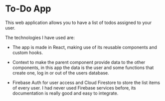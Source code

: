 # To-Do App

This web application allows you to have a list of todos assigned to your user.

The technologies I have used are:

- The app is made in React, making use of its reusable components and custom hooks.

- Context to make the parent component provide data to the other components, in this app the data is the user and some functions that create one, log in or out of the users database.

- Firebase Auth for user access and Cloud Firestore to store the list items of every user. I had never used Firebase services before, its documentation is really good and easy to integrate. 